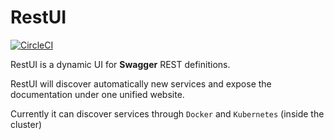 # RestUI

[![CircleCI](https://circleci.com/gh/MaethorNaur/restui.svg?style=svg)](https://circleci.com/gh/MaethorNaur/restui)

RestUI is a dynamic UI for **Swagger** REST definitions.

RestUI will discover automatically new services and expose the documentation
under one unified website.

Currently it can discover services through `Docker` and `Kubernetes` (inside the cluster)
